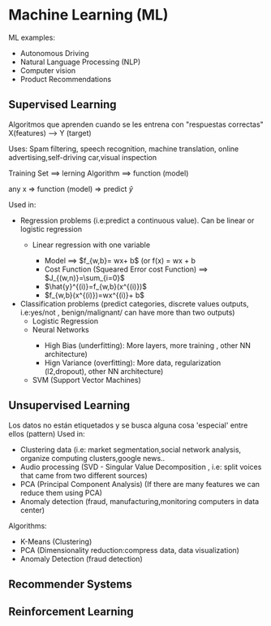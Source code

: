 # Machine Learning (ML)
ML examples:
<ul> 
  <li> Autonomous Driving </li>
  <li> Natural Language Processing (NLP) </li>
  <li> Computer vision </li>
  <li> Product Recommendations </li>
</ul>

## Supervised Learning 

Algoritmos que aprenden cuando se les entrena con "respuestas correctas" X(features) --> Y (target)

Uses: Spam filtering, speech recognition, machine translation, online advertising,self-driving car,visual inspection

Training Set ==> lerning Algorithm ==> function (model)

any x => function (model) => predict  $\hat{y}$

Used in:
<ul>
  <li> Regression problems (i.e:predict a continuous value). Can be linear or logistic regression </li>
    <ul>
      <li> Linear regression with one variable  </li>
      <ul>
        <li>Model ==> $f_{w,b}= wx+ b$ (or f(x) = wx + b </li>
        <li>Cost Function (Squeared Error cost Function) ==> $J_{(w,n)}=\sum_{i=0}$ </li>
        <li> $\hat{y}^{(i)}=f_{w,b}(x^{(i)})$</li>
        <li> $f_{w,b}(x^{(i)})=wx^{(i)}+ b$</li>
      </ul>
    </ul>        
  <li> Classification problems (predict categories, discrete values outputs, i.e:yes/not , benign/malignant/ can have more than two outputs)
  <ul>
    <li> Logistic Regression </li>
    <li> Neural Networks </li>
    <ul>
      <li> High Bias (underfitting): More layers, more training , other NN architecture) </li>
      <li> Hign Variance (overfitting): More data, regularization (l2,dropout), other NN architecture) </li>
    </ul>
    <li> SVM (Support Vector Machines) </li>
  </ul>
    </li>
</ul>
  
## Unsupervised Learning
Los datos no están etiquetados y se busca alguna cosa 'especial' entre ellos (pattern)
Used in:
<ul>
  <li> Clustering data (i.e: market segmentation,social network analysis, organize computing clusters,google news..  </li>
  <li> Audio processing (SVD - Singular Value Decomposition , i.e: split voices that came from two different sources)</li>
  <li> PCA (Principal Component Analysis) (If there are many features we can reduce them using PCA)
  <li> Anomaly detection (fraud, manufacturing,monitoring computers in data center) </li>
</ul>
Algorithms:
<ul>
  <li> K-Means (Clustering)</li>
  <li> PCA  (Dimensionality reduction:compress data, data visualization)</li>
  <li> Anomaly Detection (fraud detection)</li>
</ul>

## Recommender Systems

## Reinforcement Learning
